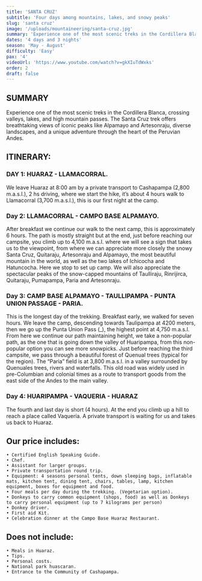 ```yaml
---
title: 'SANTA CRUZ'
subtitle: 'Four days among mountains, lakes, and snowy peaks'
slug: 'santa cruz'
image: '/uploads/mountaineering/santa-cruz.jpg'
summary: 'Experience one of the most scenic treks in the Cordillera Blanca, crossing valleys, lakes, and high mountain passes.'
dates: '4 days and 3 nights'
season: 'May - August'
difficulty: 'Easy'
pax: '4'
videoUrl: 'https://www.youtube.com/watch?v=gkXIuTdWxks'
order: 2
draft: false
---
```


## SUMMARY

Experience one of the most scenic treks in the Cordillera Blanca, crossing valleys, lakes, and high mountain passes. The Santa Cruz trek offers breathtaking views of iconic peaks like Alpamayo and Artesonraju, diverse landscapes, and a unique adventure through the heart of the Peruvian Andes.

## ITINERARY:

### DAY 1: HUARAZ - LLAMACORRAL.

We leave Huaraz at 8:00 am by a private transport to Cashapampa (2,800 m.a.s.l.), 2 hs driving, where we start the hike, it’s about 4 hours walk to Llamacorral (3,700 m.a.s.l.), this is our first night at the camp.

### Day 2: LLAMACORRAL - CAMPO BASE ALPAMAYO.

After breakfast we continue our walk to the next camp, this is approximately 6 hours. The path is mostly straight but at the end, just before reaching our campsite, you climb up to 4,100 m.a.s.l. where we will see a sign that takes us to the viewpoint, from where we can appreciate more closely the snowy Santa Cruz, Quitaraju, Artesonraju and Alpamayo, the most beautiful mountain in the world, as well as the two lakes of Ichicocha and Hatuncocha. Here we stop to set up camp. We will also appreciate the spectacular peaks of the snow-capped mountains of Taulliraju, Rinrijirca, Quitaraju, Pumapampa, Paria and Artesonraju.

### Day 3: CAMP BASE ALPAMAYO - TAULLIPAMPA - PUNTA UNION PASSAGE - PARIA.

This is the longest day of the trekking. Breakfast early, we walked for seven hours. We leave the camp, descending towards Taulipampa at
4200 meters, then we go up the Punta Union Pass (\_), the highest point at 4,750 m.a.s.l. From here we continue our path maintaining height, we take a non-popular path, as the one that is going down the valley of Huaripampa, from this non-popular option you can see more snowpicks.
Just before reaching the third campsite, we pass through a beautiful forest of Quenual trees (typical for the region). The “Paria” field is at
3,800 m.a.s.l. in a valley surrounded by Quenuales trees, rivers and waterfalls.
This old road was widely used in pre-Columbian and colonial times as a route to transport goods from the east side of the Andes to the main valley.

### Day 4: HUARIPAMPA - VAQUERIA - HUARAZ

The fourth and last day is short (4 hours). At the end you climb up a hill
to reach a place called Vaquería. A private transport is waiting for us
and takes us back to Huaraz.

## Our price includes:

```
• Certified English Speaking Guide.
• Chef.
• Assistant for larger groups.
• Private transportation round trip.
• Equipment: 4 seasons personal tents, down sleeping bags, inflatable mats, kitchen tent, dining tent, chairs, tables, lamp, kitchen equipment, boxes for equipment and food.
• Four meals per day during the trekking. (Vegetarian option).
• Donkeys to carry common equipment (shops, food) as well as Donkeys to carry personal equipment (up to 7 kilograms per person)
• Donkey driver.
• First aid Kit.
• Celebration dinner at the Campo Base Huaraz Restaurant.
```

## Does not include:

```
• Meals in Huaraz.
• Tips.
• Personal costs.
• National park huascaran.
• Entrance to the Community of Cashapampa.
```
